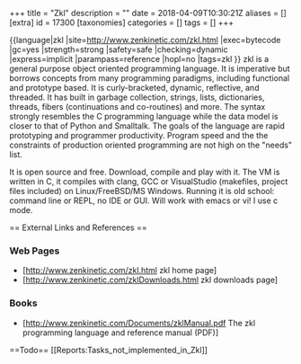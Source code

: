 +++
title = "Zkl"
description = ""
date = 2018-04-09T10:30:21Z
aliases = []
[extra]
id = 17300
[taxonomies]
categories = []
tags = []
+++

{{language|zkl
|site=http://www.zenkinetic.com/zkl.html
|exec=bytecode
|gc=yes
|strength=strong
|safety=safe
|checking=dynamic
|express=implicit
|parampass=reference
|hopl=no
|tags=zkl
}}
zkl is a general purpose object oriented programming language.
It is imperative but borrows concepts from many programming paradigms, including functional and prototype based.
It is curly-bracketed, dynamic, reflective, and threaded.
It has built in garbage collection, strings, lists, dictionaries, threads, fibers (continuations and co-routines) and more.
The syntax strongly resembles the C programming language while the data model is closer to that of Python and Smalltalk.
The goals of the language are rapid prototyping and programmer productivity. Program speed and the the constraints of production oriented programming are not high on the "needs" list.

It is open source and free. Download, compile and play with it.
The VM is written in C, it compiles with clang, GCC or VisualStudio (makefiles, project files included) on Linux/FreeBSD/MS Windows.
Running it is old school: command line or REPL, no IDE or GUI.
Will work with emacs or vi! I use c mode.

== External Links and References ==

###  Web Pages

* [http://www.zenkinetic.com/zkl.html zkl home page]
* [http://www.zenkinetic.com/zklDownloads.html zkl downloads page]


###  Books

* [http://www.zenkinetic.com/Documents/zklManual.pdf The zkl programming language and reference manual (PDF)]

==Todo==
[[Reports:Tasks_not_implemented_in_Zkl]]
